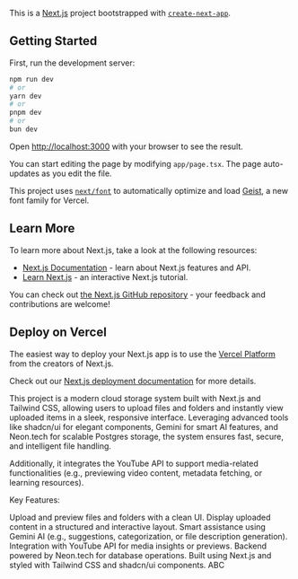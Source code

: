 This is a [Next.js](https://nextjs.org) project bootstrapped with [`create-next-app`](https://nextjs.org/docs/app/api-reference/cli/create-next-app).

## Getting Started

First, run the development server:

```bash
npm run dev
# or
yarn dev
# or
pnpm dev
# or
bun dev
```

Open [http://localhost:3000](http://localhost:3000) with your browser to see the result.

You can start editing the page by modifying `app/page.tsx`. The page auto-updates as you edit the file.

This project uses [`next/font`](https://nextjs.org/docs/app/building-your-application/optimizing/fonts) to automatically optimize and load [Geist](https://vercel.com/font), a new font family for Vercel.

## Learn More

To learn more about Next.js, take a look at the following resources:

- [Next.js Documentation](https://nextjs.org/docs) - learn about Next.js features and API.
- [Learn Next.js](https://nextjs.org/learn) - an interactive Next.js tutorial.

You can check out [the Next.js GitHub repository](https://github.com/vercel/next.js) - your feedback and contributions are welcome!

## Deploy on Vercel

The easiest way to deploy your Next.js app is to use the [Vercel Platform](https://vercel.com/new?utm_medium=default-template&filter=next.js&utm_source=create-next-app&utm_campaign=create-next-app-readme) from the creators of Next.js.

Check out our [Next.js deployment documentation](https://nextjs.org/docs/app/building-your-application/deploying) for more details.

This project is a modern cloud storage system built with Next.js and Tailwind CSS, allowing users to upload files and folders and instantly view uploaded items in a sleek, responsive interface. Leveraging advanced tools like shadcn/ui for elegant components, Gemini for smart AI features, and Neon.tech for scalable Postgres storage, the system ensures fast, secure, and intelligent file handling.

Additionally, it integrates the YouTube API to support media-related functionalities (e.g., previewing video content, metadata fetching, or learning resources).

Key Features:

Upload and preview files and folders with a clean UI.
Display uploaded content in a structured and interactive layout.
Smart assistance using Gemini AI (e.g., suggestions, categorization, or file description generation).
Integration with YouTube API for media insights or previews.
Backend powered by Neon.tech for database operations.
Built using Next.js and styled with Tailwind CSS and shadcn/ui components.
ABC
